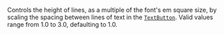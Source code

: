 Controls the height of lines, as a multiple of the font's em square size,
by scaling the spacing between lines of text in the [`TextButton`](https://create.roblox.com/docs/reference/engine/classes/TextButton).
Valid values range from 1.0 to 3.0, defaulting to 1.0.